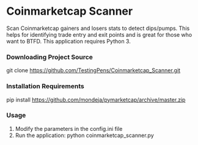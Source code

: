 # Coinmarketcap Scanner
Scan Coinmarketcap gainers and losers stats to detect dips/pumps. This helps for identifying trade entry and exit points and is great for those who want to BTFD.
This application requires Python 3.

### Downloading Project Source
git clone https://github.com/TestingPens/Coinmarketcap_Scanner.git

### Installation Requirements
pip install https://github.com/mondeja/pymarketcap/archive/master.zip

### Usage
1. Modify the parameters in the config.ini file
2. Run the application: python coinmarketcap_scanner.py
